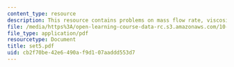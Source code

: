 ```yaml
---
content_type: resource
description: This resource contains problems on mass flow rate, viscosity etc.
file: /media/https%3A/open-learning-course-data-rc.s3.amazonaws.com/10-52-mechanics-of-fluids-spring-2006/cb2f70be42e6490af9d107aaddd553d7_set5.pdf
file_type: application/pdf
resourcetype: Document
title: set5.pdf
uid: cb2f70be-42e6-490a-f9d1-07aaddd553d7
---
```

